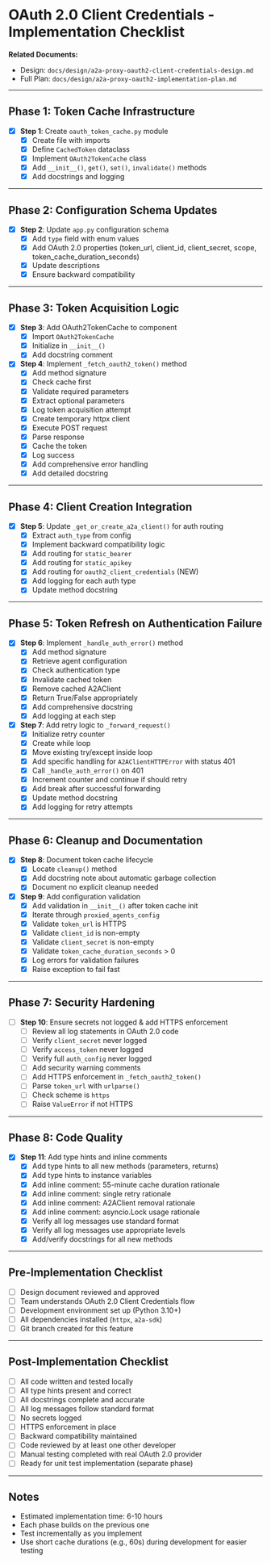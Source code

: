 # OAuth 2.0 Client Credentials - Implementation Checklist

**Related Documents:**
- Design: `docs/design/a2a-proxy-oauth2-client-credentials-design.md`
- Full Plan: `docs/design/a2a-proxy-oauth2-implementation-plan.md`

---

## Phase 1: Token Cache Infrastructure

- [x] **Step 1**: Create `oauth_token_cache.py` module
  - [x] Create file with imports
  - [x] Define `CachedToken` dataclass
  - [x] Implement `OAuth2TokenCache` class
  - [x] Add `__init__()`, `get()`, `set()`, `invalidate()` methods
  - [x] Add docstrings and logging

---

## Phase 2: Configuration Schema Updates

- [x] **Step 2**: Update `app.py` configuration schema
  - [x] Add `type` field with enum values
  - [x] Add OAuth 2.0 properties (token_url, client_id, client_secret, scope, token_cache_duration_seconds)
  - [x] Update descriptions
  - [x] Ensure backward compatibility

---

## Phase 3: Token Acquisition Logic

- [x] **Step 3**: Add OAuth2TokenCache to component
  - [x] Import `OAuth2TokenCache`
  - [x] Initialize in `__init__()`
  - [x] Add docstring comment

- [x] **Step 4**: Implement `_fetch_oauth2_token()` method
  - [x] Add method signature
  - [x] Check cache first
  - [x] Validate required parameters
  - [x] Extract optional parameters
  - [x] Log token acquisition attempt
  - [x] Create temporary httpx client
  - [x] Execute POST request
  - [x] Parse response
  - [x] Cache the token
  - [x] Log success
  - [x] Add comprehensive error handling
  - [x] Add detailed docstring

---

## Phase 4: Client Creation Integration

- [x] **Step 5**: Update `_get_or_create_a2a_client()` for auth routing
  - [x] Extract `auth_type` from config
  - [x] Implement backward compatibility logic
  - [x] Add routing for `static_bearer`
  - [x] Add routing for `static_apikey`
  - [x] Add routing for `oauth2_client_credentials` (NEW)
  - [x] Add logging for each auth type
  - [x] Update method docstring

---

## Phase 5: Token Refresh on Authentication Failure

- [x] **Step 6**: Implement `_handle_auth_error()` method
  - [x] Add method signature
  - [x] Retrieve agent configuration
  - [x] Check authentication type
  - [x] Invalidate cached token
  - [x] Remove cached A2AClient
  - [x] Return True/False appropriately
  - [x] Add comprehensive docstring
  - [x] Add logging at each step

- [x] **Step 7**: Add retry logic to `_forward_request()`
  - [x] Initialize retry counter
  - [x] Create while loop
  - [x] Move existing try/except inside loop
  - [x] Add specific handling for `A2AClientHTTPError` with status 401
  - [x] Call `_handle_auth_error()` on 401
  - [x] Increment counter and continue if should retry
  - [x] Add break after successful forwarding
  - [x] Update method docstring
  - [x] Add logging for retry attempts

---

## Phase 6: Cleanup and Documentation

- [x] **Step 8**: Document token cache lifecycle
  - [x] Locate `cleanup()` method
  - [x] Add docstring note about automatic garbage collection
  - [x] Document no explicit cleanup needed

- [x] **Step 9**: Add configuration validation
  - [x] Add validation in `__init__()` after token cache init
  - [x] Iterate through `proxied_agents_config`
  - [x] Validate `token_url` is HTTPS
  - [x] Validate `client_id` is non-empty
  - [x] Validate `client_secret` is non-empty
  - [x] Validate `token_cache_duration_seconds` > 0
  - [x] Log errors for validation failures
  - [x] Raise exception to fail fast

---

## Phase 7: Security Hardening

- [ ] **Step 10**: Ensure secrets not logged & add HTTPS enforcement
  - [ ] Review all log statements in OAuth 2.0 code
  - [ ] Verify `client_secret` never logged
  - [ ] Verify `access_token` never logged
  - [ ] Verify full `auth_config` never logged
  - [ ] Add security warning comments
  - [ ] Add HTTPS enforcement in `_fetch_oauth2_token()`
  - [ ] Parse `token_url` with `urlparse()`
  - [ ] Check scheme is `https`
  - [ ] Raise `ValueError` if not HTTPS

---

## Phase 8: Code Quality

- [x] **Step 11**: Add type hints and inline comments
  - [x] Add type hints to all new methods (parameters, returns)
  - [x] Add type hints to instance variables
  - [x] Add inline comment: 55-minute cache duration rationale
  - [x] Add inline comment: single retry rationale
  - [x] Add inline comment: A2AClient removal rationale
  - [x] Add inline comment: asyncio.Lock usage rationale
  - [x] Verify all log messages use standard format
  - [x] Verify all log messages use appropriate levels
  - [x] Add/verify docstrings for all new methods

---

## Pre-Implementation Checklist

- [ ] Design document reviewed and approved
- [ ] Team understands OAuth 2.0 Client Credentials flow
- [ ] Development environment set up (Python 3.10+)
- [ ] All dependencies installed (`httpx`, `a2a-sdk`)
- [ ] Git branch created for this feature

---

## Post-Implementation Checklist

- [ ] All code written and tested locally
- [ ] All type hints present and correct
- [ ] All docstrings complete and accurate
- [ ] All log messages follow standard format
- [ ] No secrets logged
- [ ] HTTPS enforcement in place
- [ ] Backward compatibility maintained
- [ ] Code reviewed by at least one other developer
- [ ] Manual testing completed with real OAuth 2.0 provider
- [ ] Ready for unit test implementation (separate phase)

---

## Notes

- Estimated implementation time: 6-10 hours
- Each phase builds on the previous one
- Test incrementally as you implement
- Use short cache durations (e.g., 60s) during development for easier testing

